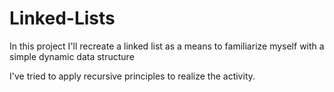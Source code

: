 # Linked-Lists
In this project I'll recreate a linked list as a means to familiarize myself with a simple dynamic data structure

I've tried to apply recursive principles to realize the activity.
